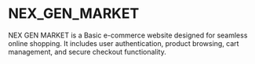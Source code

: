 # NEX_GEN_MARKET
NEX GEN MARKET is a Basic e-commerce website designed for seamless online shopping. It includes user authentication, product browsing, cart management, and secure checkout functionality.

